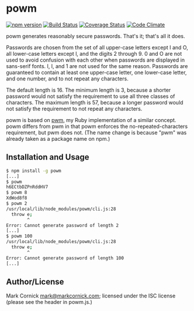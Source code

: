 # powm

[![npm version](https://badge.fury.io/js/powm.svg)](http://badge.fury.io/js/powm)
[![Build Status](https://travis-ci.org/markcornick/powm.svg?branch=master)](https://travis-ci.org/markcornick/powm)
[![Coverage Status](https://coveralls.io/repos/markcornick/powm/badge.svg?branch=master&service=github)](https://coveralls.io/github/markcornick/powm?branch=master)
[![Code Climate](https://codeclimate.com/github/markcornick/powm/badges/gpa.svg)](https://codeclimate.com/github/markcornick/powm)

powm generates reasonably secure passwords. That's it; that's all it does.

Passwords are chosen from the set of all upper-case letters except I and O, all
lower-case letters except l, and the digits 2 through 9. 0 and O are not used to
avoid confusion with each other when passwords are displayed in sans-serif
fonts. I, l, and 1 are not used for the same reason. Passwords are guaranteed to
contain at least one upper-case letter, one lower-case letter, and one number,
and to not repeat any characters.

The default length is 16. The minimum length is 3, because a shorter password
would not satisfy the requirement to use all three classes of characters. The
maximum length is 57, because a longer password would not satisfy the
requirement to not repeat any characters.

powm is based on [pwm](https://github.com/markcornick/pwm), my Ruby
implementation of a similar concept. powm differs from pwm in that powm enforces
the no-repeated-characters requirement, but pwm does not. (The name change is
because "pwm" was already taken as a package name on npm.)

## Installation and Usage

```bash
$ npm install -g powm
[...]
$ powm
h6ECtbDZPnRddHV7
$ powm 8
XdWod8f8
$ powm 2
/usr/local/lib/node_modules/powm/cli.js:28
  throw e;
        ^
Error: Cannot generate password of length 2
[...]
$ powm 100
/usr/local/lib/node_modules/powm/cli.js:28
  throw e;
        ^
Error: Cannot generate password of length 100
[...]
```

## Author/License

Mark Cornick <mark@markcornick.com>; licensed under the ISC license (please see
the header in powm.js.)

